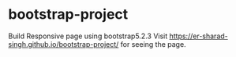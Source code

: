 # bootstrap-project
Build Responsive page using bootstrap5.2.3
Visit https://er-sharad-singh.github.io/bootstrap-project/ for seeing the page.
